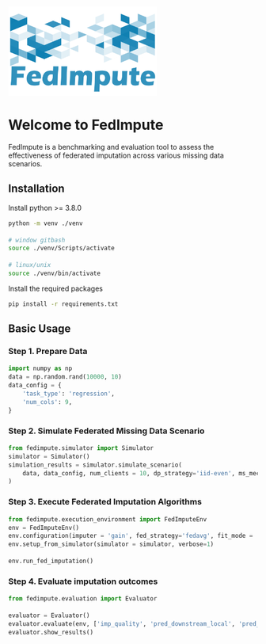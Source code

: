 <img src="icon.jpg" width="300" height="180">

# Welcome to FedImpute

FedImpute is a benchmarking and evaluation tool to assess the effectiveness of federated imputation across various missing data scenarios.


## Installation

Install python >= 3.8.0
```bash
python -m venv ./venv

# window gitbash
source ./venv/Scripts/activate

# linux/unix
source ./venv/bin/activate
```
Install the required packages
```bash
pip install -r requirements.txt
```

## Basic Usage

### Step 1. Prepare Data
```python
import numpy as np
data = np.random.rand(10000, 10)
data_config = {
    'task_type': 'regression',
    'num_cols': 9,
}
```

### Step 2. Simulate Federated Missing Data Scenario
```python
from fedimpute.simulator import Simulator
simulator = Simulator()
simulation_results = simulator.simulate_scenario(
    data, data_config, num_clients = 10, dp_strategy='iid-even', ms_mech_type='mcar', verbose=1
)
```

### Step 3. Execute Federated Imputation Algorithms
```python
from fedimpute.execution_environment import FedImputeEnv
env = FedImputeEnv()
env.configuration(imputer = 'gain', fed_strategy='fedavg', fit_mode = 'fed')
env.setup_from_simulator(simulator = simulator, verbose=1)

env.run_fed_imputation()
```
### Step 4. Evaluate imputation outcomes
```python
from fedimpute.evaluation import Evaluator

evaluator = Evaluator()
evaluator.evaluate(env, ['imp_quality', 'pred_downstream_local', 'pred_downstream_fed'])
evaluator.show_results()
```